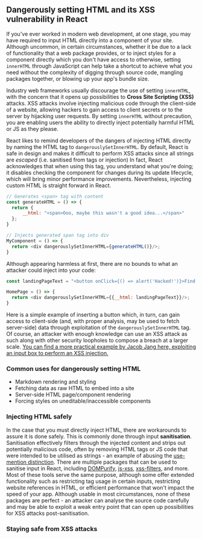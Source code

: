 ## Dangerously setting HTML and its XSS vulnerability in React

If you've ever worked in modern web development, at one stage, you may have required to input HTML directly into a component of your site. Although uncommon, in certain circumstances, whether it be due to a lack of functionality that a web package provides, or to inject styles for a component directly which you don't have access to otherwise, setting `innerHTML` through JavaScript can help take a shortcut to achieve what you need without the complexity of digging through source code, mangling packages together, or blowing up your app's bundle size.

Industry web frameworks usually discourage the use of setting `innerHTML`, with the concern that it opens up possibilities to **Cross Site Scripting (XSS)** attacks. XSS attacks involve injecting malicious code through the client-side of a website, allowing hackers to gain access to client secrets or to the server by hijacking user requests. By setting `innerHTML` without precaution, you are enabling users the ability to directly inject potentially harmful HTML or JS as they please.

React likes to remind developers of the dangers of injecting HTML directly by naming the HTML tag to `dangerouslySetInnerHTML`. By default, React is safe in design and makes it difficult to perform XSS attacks since all strings are *escaped* (i.e. sanitised from tags or injection) In fact, React acknowledges that when using this tag, you understand what you're doing; it disables checking the component for changes during its update lifecycle, which will bring minor performance improvements. Nevertheless, injecting custom HTML is straight forward in React.

```javascript
// Generates <span> tag with content
const generateHTML = () => {
  return {
      __html: "<span>Ooo, maybe this wasn't a good idea...</span>"
  };
}

// Injects generated span tag into div
MyComponent = () => {
  return <div dangerouslySetInnerHTML={generateHTML()}/>;
}
```

Although appearing harmless at first, there are no bounds to what an attacker could inject into your code:

```javascript
const landingPageText = "<button onClick={() => alert('Hacked!')}>Find our new site here!</button>"

HomePage = () => {
  return <div dangerouslySetInnerHTML={{__html: landingPageText}}/>;
}
```

Here is a simple example of inserting a button which, in turn, can gain access to client-side (and, with proper analysis, may be used to fetch server-side) data through exploitation of the `dangerouslySetInnerHTML` tag. Of course, an attacker with enough knowledge can use an XSS attack as such along with other security loopholes to compose a breach at a larger scale. [You can find a more practical example by Jacob Jang here, exploiting an input box to perform an XSS injection.](https://codesandbox.io/s/k9vxk9ppyo?autoresize=1&moduleview=1)

### Common uses for dangerously setting HTML

- Markdown rendering and styling
- Fetching data as raw HTML to embed into a site
- Server-side HTML page/component rendering
- Forcing styles on uneditable/inaccessible components

### Injecting HTML safely

In the case that you must directly inject HTML, there are workarounds to assure it is done safely. This is commonly done through input **sanitisation**. Sanitisation effectively filters through the injected content and strips out potentially malicious code, often by removing HTML tags or JS code that were intended to be utilised as strings - an example of abusing the [use-mention distinction](https://en.wikipedia.org/wiki/Use–mention_distinction). There are multiple packages that can be used to sanitise input in React, including [DOMPurify](https://github.com/cure53/DOMPurify), [js-xss](https://github.com/leizongmin/js-xss), [xss-filters](https://github.com/YahooArchive/xss-filters), and more. Most of these tools serve the same purpose, although some offer extended functionality such as restricting tag usage in certain inputs, restricting website references in HTML, or efficient performance that won't impact the speed of your app. Although usable in most circumstances, none of these packages are perfect - an attacker can analyse the source code carefully and may be able to exploit a weak entry point that can open up possibilities for XSS attacks post-sanitisation.

### Staying safe from XSS attacks



